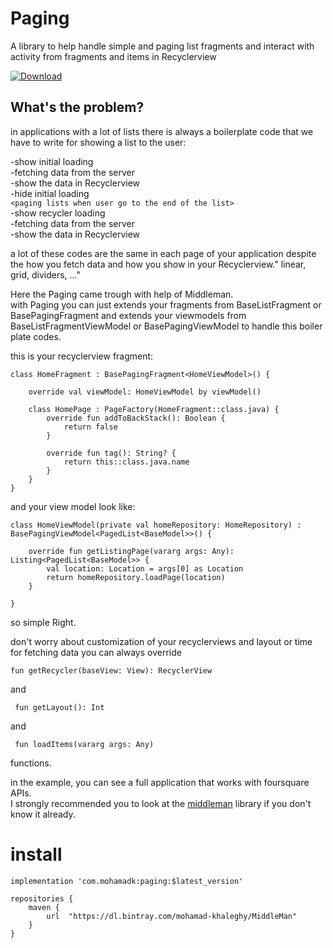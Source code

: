 # Paging
A library to help handle simple and paging list fragments and interact with activity from fragments and items in 
Recyclerview

[ ![Download](https://api.bintray.com/packages/mohamad-khaleghy/MiddleMan/Paging/images/download.svg) ](https://bintray.com/mohamad-khaleghy/MiddleMan/Paging/_latestVersion)

## What's the problem?    
in applications with a lot of lists there is always a boilerplate code that we have to write for showing a list to the 
user:

-show initial loading    
-fetching data from the server    
-show the data in Recyclerview    
-hide initial loading     
`<paging lists when user go to the end of the list>`    
-show recycler loading     
-fetching data from the server    
-show the data in Recyclerview    

a lot of these codes are the same in each page of your application despite the how you fetch data and how you show in your Recyclerview." linear, grid, 
dividers, ..."

Here the Paging came trough with help of Middleman.        
with Paging you can just extends your fragments from BaseListFragment or BasePagingFragment
and extends your viewmodels from BaseListFragmentViewModel or BasePagingViewModel to handle 
this boiler plate codes. 

this is your recyclerview fragment:

    class HomeFragment : BasePagingFragment<HomeViewModel>() {

        override val viewModel: HomeViewModel by viewModel()

        class HomePage : PageFactory(HomeFragment::class.java) {
            override fun addToBackStack(): Boolean {
                return false
            }
    
            override fun tag(): String? {
                return this::class.java.name
            }
        }
    }

and your view model look like:


    class HomeViewModel(private val homeRepository: HomeRepository) : BasePagingViewModel<PagedList<BaseModel>>() {
    
        override fun getListingPage(vararg args: Any): Listing<PagedList<BaseModel>> {
            val location: Location = args[0] as Location
            return homeRepository.loadPage(location)
        }
    
    }

so simple Right.     

don't worry about customization of your recyclerviews and layout or time for fetching data you can always override 

    fun getRecycler(baseView: View): RecyclerView
and         

     fun getLayout(): Int

and     

     fun loadItems(vararg args: Any) 
     
functions.

in the example, you can see a full application that works with foursquare APIs.    
I strongly recommended you to look at the [middleman][1] library if you don't know it already.

[1]: https://medium.com/@MohamadKhaleghy/middleman-e9e26c0fe4a4


# install

    implementation 'com.mohamadk:paging:$latest_version'

    repositories {
        maven {
            url  "https://dl.bintray.com/mohamad-khaleghy/MiddleMan"
        }
    }
